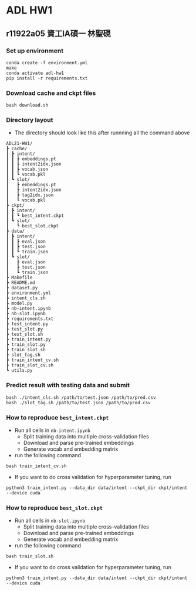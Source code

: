 # ADL HW1
## r11922a05 資工IA碩一 林聖硯

### Set up environment
```shell
conda create -f environment.yml
make
conda activate adl-hw1
pip install -r requirements.txt
```

### Download cache and ckpt files
```shell
bash download.sh
```

### Directory layout
- The directory should look like this after runnning all the command above
```
ADL21-HW1/ 
┣ cache/ 
┃ ┣ intent/ 
┃ ┃ ┣ embeddings.pt
┃ ┃ ┣ intent2idx.json
┃ ┃ ┣ vocab.json
┃ ┃ ┗ vocab.pkl
┃ ┗ slot/
┃   ┣ embeddings.pt
┃   ┣ intent2idx.json
┃   ┣ tag2idx.json
┃   ┗ vocab.pkl
┣ ckpt/
┃ ┣ intent/
┃ ┃ ┗ best_intent.ckpt
┃ ┗ slot/
┃   ┗ best_slot.ckpt
┣ data/
┃ ┣ intent/
┃ ┃ ┣ eval.json
┃ ┃ ┣ test.json
┃ ┃ ┗ train.json
┃ ┗ slot/
┃   ┣ eval.json
┃   ┣ test.json
┃   ┗ train.json
┣ Makefile
┣ README.md
┣ dataset.py
┣ environment.yml
┣ intent_cls.sh
┣ model.py
┣ nb-intent.ipynb
┣ nb-slot.ipynb
┣ requirements.txt
┣ test_intent.py
┣ test_slot.py
┣ test_slot.sh
┣ train_intent.py
┣ train_slot.py
┣ train_slot.sh
┣ slot_tag.sh
┣ train_intent_cv.sh
┣ train_slot_cv.sh
┗ utils.py
```

### Predict result with testing data and submit
```shell
bash ./intent_cls.sh /path/to/test.json /path/to/pred.csv
bash ./slot_tag.sh /path/to/test.json /path/to/pred.csv
```

### How to reproduce `best_intent.ckpt`
- Run all cells in `nb-intent.ipynb`
    - Split training data into multiple cross-validation files
    - Download and parse pre-trained embeddings
    - Generate vocab and embedding matrix
- run the following command
```shell
bash train_intent_cv.sh
```
- If you want to do cross validation for hyperparameter tuning, run
```shell
python3 train_intent.py --data_dir data/intent --ckpt_dir ckpt/intent --device cuda
```

### How to reproduce `best_slot.ckpt`
- Run all cells in `nb-slot.ipynb`
    - Split training data into multiple cross-validation files
    - Download and parse pre-trained embeddings
    - Generate vocab and embedding matrix
- run the following command
```shell
bash train_slot.sh
```
- If you want to do cross validation for hyperparameter tuning, run
```shell
python3 train_intent.py --data_dir data/intent --ckpt_dir ckpt/intent --device cuda
```